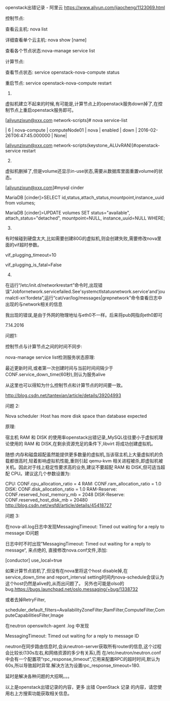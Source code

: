 openstack出错记录 - 阿里云 https://www.aliyun.com/jiaocheng/1123069.html

控制节点:


查看云主机: nova list


详细查看单个云主机: nova show [name]


查看各个节点状态:nova-manage service list



计算节点:


查看节点状态: service openstack-nova-compute status


重启节点: service openstack-nova-compute restart


1.


虚拟机建立不起来的时候,有可能是,计算节点上的openstack服务down掉了,在控制节点上重启openstack服务即可。


[aliyunzixun@xxx.com network-scripts]# nova service-list


| 6 | nova-compute | computeNode01 | nova | enabled | down | 2016-02-26T06:47:45.000000 | None|


[aliyunzixun@xxx.com network-scripts(keystone_ALUvRAN)]#openstack-service restart


2.


虚拟机删掉了,但是volume还显示in-use状态,需要从数据库里面重置volume的状态。


[aliyunzixun@xxx.com]#mysql cinder


MariaDB [cinder]>SELECT id,status,attach_status,mountpoint,instance_uuid from volumes;


MariaDB [cinder]>UPDATE volumes SET status="available", attach_status="detached", mountpoint=NULL, instance_uuid=NULL WHERE;


3.


有时候碰到硬盘太大,比如需要创建80G的虚拟机,则会创建失败,需要修改nova里面的vif超时参数。


vif_plugging_timeout=10


vif_plugging_is_fatal=False


4.


在运行“/etc/init.d/networkrestart”命令时,出现错误“Jobfornetwork.servicefailed.See'systemctlstatusnetwork.service'and'journalctl-xn'fordeta”,运行“cat/var/log/messages|grepnetwork”命令查看日志中出现的与network相关的信息

我出现的错误,是由于外网的物理地址与eth0不一样。后来将pub网指向eth0即可

7.14.2016


问题1:


控制节点与计算节点之间的时间不同步:


nova-manage service list检测服务状态原理:


最近更新时间,或者第一次创建时间与当前时间间隔少于CONF.service_down_time(60秒),则认为服务alive


从这里也可以得知为什么控制节点和计算节点的时间要一致。


http://blog.csdn.net/tantexian/article/details/39204993


问题 2:


Nova scheduler :Host has more disk space than database expected


原理:


宿主机 RAM 和 DISK 的使用率openstack出错记录_MySQL往往要小于虚拟机理论使用的 RAM 和 DISK,在剩余资源充足的条件下,libvirt 将成功创建虚拟机。


随想:内存和磁盘超配虽然能提供更多数量的虚拟机,当该宿主机上大量虚拟机的负载都很高时,轻着影响虚拟机性能,重则引起 qemu-kvm 相关进程被杀,即虚拟机被关机。因此对于线上稳定性要求高的业务,建议不要超配 RAM 和 DISK,但可适当超配 CPU。建议这几个参数设置为:

CPU: CONF.cpu_allocation_ratio = 4 
RAM: CONF.ram_allocation_ratio = 1.0 
DISK: CONF.disk_allocation_ratio = 1.0 
RAM-Reserve: CONF.reserved_host_memory_mb = 2048 
DISK-Reserve: CONF.reserved_host_disk_mb = 20480
http://blog.csdn.net/wsfdl/article/details/45418727


问题 3:


在nova-all.log日志中发现MessagingTimeout: Timed out waiting for a reply to message ID问题


日志中时不时出现”MessagingTimeout: Timed out waiting for a reply to message“, 来点绝的, 直接修改nova.conf文件,添加:


[conductor] use_local=true


如果计算节点宕机了,但没有在nova里将这个host disable掉,在service_down_time and report_interval setting时间内nova-schedule会误认为这个host仍然是alive的,从而出问题了。 另外也可能是olso的bug,https://bugs.launchpad.net/oslo.messaging/+bug/1338732


或者去掉RetryFilter,


scheduler_default_filters=AvailabilityZoneFilter,RamFilter,ComputeFilter,ComputeCapabilitiesFilter,Image


在neutron openswitch-agent .log 中发现



MessagingTimeout: Timed out waiting for a reply to message ID


neutron在同步路由信息时,会从neutron-server获取所有router的信息,这个过程会比较长(130s左右,和网络资源的多少有关系),而 在/etc/neutron/neutron.conf中会有一个配置项“rpc_response_timeout”,它用来配置RPC的超时时间,默认为60s,所以导致超时异常.解决方法为设置rpc_response_timeout=180.


延时是解决各种问题的大招啊。。。


以上是openstack出错记录的内容，更多 出错 OpenStack 记录 的内容，请您使用右上方搜索功能获取相关信息。